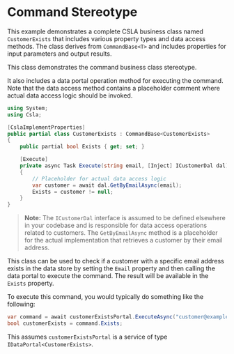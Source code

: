 # Command Stereotype

This example demonstrates a complete CSLA business class named `CustomerExists` that includes various property types and data access methods. The class derives from `CommandBase<T>` and includes properties for input parameters and output results.

This class demonstrates the command business class stereotype.

It also includes a data portal operation method for executing the command. Note that the data access method contains a placeholder comment where actual data access logic should be invoked.

```csharp
using System;
using Csla;

[CslaImplementProperties]
public partial class CustomerExists : CommandBase<CustomerExists>
{
    public partial bool Exists { get; set; }

    [Execute]
    private async Task Execute(string email, [Inject] ICustomerDal dal)
    {
        // Placeholder for actual data access logic
        var customer = await dal.GetByEmailAsync(email);
        Exists = customer != null;
    }
}
```

> **Note:** The `ICustomerDal` interface is assumed to be defined elsewhere in your codebase and is responsible for data access operations related to customers. The `GetByEmailAsync` method is a placeholder for the actual implementation that retrieves a customer by their email address.

This class can be used to check if a customer with a specific email address exists in the data store by setting the `Email` property and then calling the data portal to execute the command. The result will be available in the `Exists` property.

To execute this command, you would typically do something like the following:

```csharp
var command = await customerExistsPortal.ExecuteAsync("customer@example.com");
bool customerExists = command.Exists;
```

This assumes `customerExistsPortal` is a service of type `IDataPortal<CustomerExists>`.

